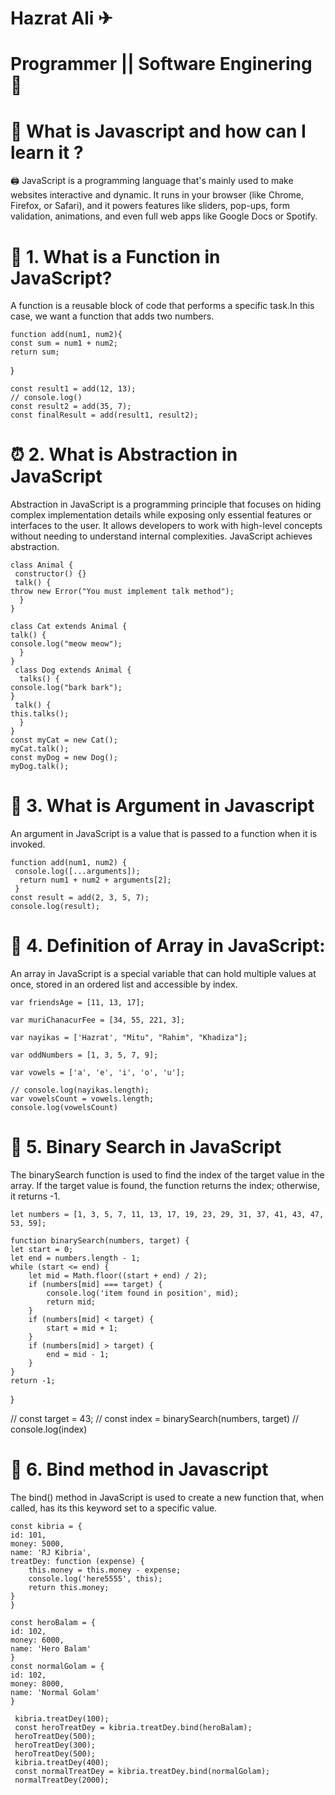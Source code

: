 # Hazrat Ali ✈

# Programmer || Software Enginering 🚁


# 🎒 What is Javascript and how can I learn it ?

  🖨 JavaScript is a programming language that's mainly used to make websites interactive and dynamic. It runs in your browser (like Chrome, Firefox, or Safari), and it powers features like sliders, pop-ups, form validation, animations, and even full web apps like Google Docs or Spotify.

# 🚤 1. What is a Function in JavaScript?

A function is a reusable block of code that performs a specific task.In this case, we want a function that adds two numbers.

    function add(num1, num2){
    const sum = num1 + num2;
    return sum;
}
    
    const result1 = add(12, 13);
    // console.log()
    const result2 = add(35, 7);
    const finalResult = add(result1, result2);


# ⏰ 2. What is Abstraction in JavaScript  
Abstraction in JavaScript is a programming principle that focuses on hiding complex implementation details while exposing only essential features or interfaces to the user. It allows developers to work with high-level concepts without needing to understand internal complexities. JavaScript achieves abstraction.

    class Animal {
     constructor() {}
     talk() {
    throw new Error("You must implement talk method");
      }
    }

    class Cat extends Animal {
    talk() {
    console.log("meow meow");
      }
    }
     class Dog extends Animal {
      talks() {
    console.log("bark bark");
    }
     talk() {
    this.talks();
      }
    }
    const myCat = new Cat();
    myCat.talk();
    const myDog = new Dog();
    myDog.talk();
     
# 🦺 3. What is Argument in Javascript 

   An argument in JavaScript is a value that is passed to a function when it is invoked.

    function add(num1, num2) {
     console.log([...arguments]);
      return num1 + num2 + arguments[2];
     }
    const result = add(2, 3, 5, 7);
    console.log(result);

# 📘 4. Definition of Array in JavaScript:
  An array in JavaScript is a special variable that can hold multiple values at once, stored in an ordered list and accessible by index.

    var friendsAge = [11, 13, 17];

    var muriChanacurFee = [34, 55, 221, 3];

    var nayikas = ['Hazrat', "Mitu", "Rahim", "Khadiza"];

    var oddNumbers = [1, 3, 5, 7, 9];

    var vowels = ['a', 'e', 'i', 'o', 'u'];

    // console.log(nayikas.length);
    var vowelsCount = vowels.length;
    console.log(vowelsCount)

# 🦧 5. Binary Search in JavaScript 
The binarySearch function is used to find the index of the target value in the array. If the target value is found, the function returns the index; otherwise, it returns -1.

    let numbers = [1, 3, 5, 7, 11, 13, 17, 19, 23, 29, 31, 37, 41, 43, 47, 53, 59];

    function binarySearch(numbers, target) {
    let start = 0;
    let end = numbers.length - 1;
    while (start <= end) {
        let mid = Math.floor((start + end) / 2);
        if (numbers[mid] === target) {
            console.log('item found in position', mid);
            return mid;
        }
        if (numbers[mid] < target) {
            start = mid + 1;
        }
        if (numbers[mid] > target) {
            end = mid - 1;
        }
    }
    return -1;
}

// const target = 43;
// const index = binarySearch(numbers, target)
// console.log(index)

# 🤡 6. Bind method in Javascript
The bind() method in JavaScript is used to create a new function that, when called, has its this keyword set to a specific value.

    const kibria = {
    id: 101,
    money: 5000,
    name: 'RJ Kibria',
    treatDey: function (expense) {
        this.money = this.money - expense;
        console.log('here5555', this);
        return this.money;
    }
    }

    const heroBalam = {
    id: 102,
    money: 6000,
    name: 'Hero Balam'
    }
    const normalGolam = {
    id: 102,
    money: 8000,
    name: 'Normal Golam'
    }

     kibria.treatDey(100);
     const heroTreatDey = kibria.treatDey.bind(heroBalam);
     heroTreatDey(500);
     heroTreatDey(300);
     heroTreatDey(500);
     kibria.treatDey(400);
     const normalTreatDey = kibria.treatDey.bind(normalGolam);
     normalTreatDey(2000);








